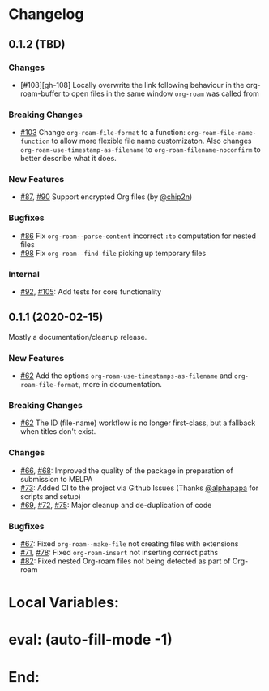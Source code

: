 # Changelog

## 0.1.2 (TBD)

### Changes

* [#108][gh-108] Locally overwrite the link following behaviour in the org-roam-buffer to open files in the same window `org-roam` was called from

### Breaking Changes
* [#103][gh-103] Change `org-roam-file-format` to a function: `org-roam-file-name-function` to allow more flexible file name customizaton. Also changes `org-roam-use-timestamp-as-filename` to `org-roam-filename-noconfirm` to better describe what it does.

### New Features
* [#87][gh-87], [#90][gh-90] Support encrypted Org files (by [@chip2n](https://github.com/chip2n/))

### Bugfixes
* [#86][gh-86] Fix `org-roam--parse-content` incorrect `:to` computation for nested files
* [#98][gh-98] Fix `org-roam--find-file` picking up temporary files

### Internal
* [#92][gh-92], [#105][gh-105]: Add tests for core functionality

## 0.1.1 (2020-02-15)

Mostly a documentation/cleanup release.

### New Features
* [#62][gh-62] Add the options `org-roam-use-timestamps-as-filename` and `org-roam-file-format`, more in documentation.

### Breaking Changes
* [#62][gh-62] The ID (file-name) workflow is no longer first-class, but a fallback when titles don't exist.

### Changes
* [#66][gh-66], [#68][gh-68]: Improved the quality of the package in preparation of submission to MELPA
* [#73][gh-73]: Added CI to the project via Github Issues (Thanks [@alphapapa](https://github.com/alphapapa/) for scripts and setup)
* [#69][gh-69], [#72][gh-72], [#75][gh-75]: Major cleanup and de-duplication of code

### Bugfixes
* [#67][gh-67]: Fixed `org-roam--make-file` not creating files with extensions
* [#71][gh-71], [#78][gh-78]: Fixed `org-roam-insert` not inserting correct paths
* [#82][gh-82]: Fixed nested Org-roam files not being detected as part of Org-roam

[gh-62]: https://github.com/jethrokuan/org-roam/pull/66
[gh-66]: https://github.com/jethrokuan/org-roam/pull/66
[gh-67]: https://github.com/jethrokuan/org-roam/pull/67
[gh-68]: https://github.com/jethrokuan/org-roam/pull/68
[gh-69]: https://github.com/jethrokuan/org-roam/pull/69
[gh-71]: https://github.com/jethrokuan/org-roam/pull/71
[gh-72]: https://github.com/jethrokuan/org-roam/pull/72
[gh-73]: https://github.com/jethrokuan/org-roam/pull/73
[gh-75]: https://github.com/jethrokuan/org-roam/pull/75
[gh-78]: https://github.com/jethrokuan/org-roam/pull/78
[gh-82]: https://github.com/jethrokuan/org-roam/pull/82
[gh-86]: https://github.com/jethrokuan/org-roam/pull/86
[gh-87]: https://github.com/jethrokuan/org-roam/pull/87
[gh-90]: https://github.com/jethrokuan/org-roam/pull/90
[gh-92]: https://github.com/jethrokuan/org-roam/pull/92
[gh-98]: https://github.com/jethrokuan/org-roam/pull/98
[gh-103]: https://github.com/jethrokuan/org-roam/pull/103
[gh-105]: https://github.com/jethrokuan/org-roam/pull/105

 # Local Variables:
 # eval: (auto-fill-mode -1)
 # End:
